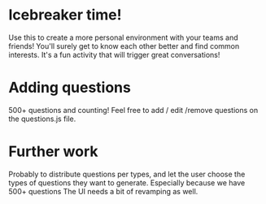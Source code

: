 # Icebreaker time!

Use this to create a more personal environment with your teams and friends! You'll surely get to know each other better and find common interests. It's a fun activity that will trigger great conversations!

# Adding questions
500+ questions and counting!
Feel free to add / edit /remove questions on the questions.js file.

# Further work
Probably to distribute questions per types, and let the user choose the types of questions they want to generate. Especially because we have 500+ questions
The UI needs a bit of revamping as well.
